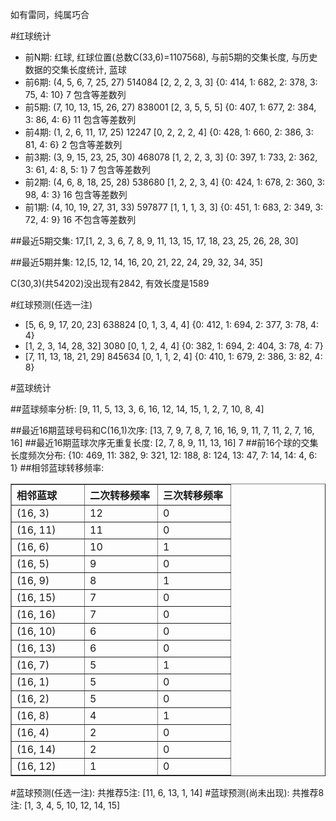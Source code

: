 <!-- 
.. title: 双色球2013126期(2013-10-27)数据分析报告
.. slug: slott-2013126-2013-10-27-report
.. date: 2013-10-28 08:00:00 UTC+08:00
.. tags: Lottery
.. link: 
.. description: 
.. type: text
-->

如有雷同，纯属巧合

<!-- TEASER_END-->

#红球统计

- 前N期: 红球, 红球位置(总数C(33,6)=1107568), 与前5期的交集长度, 与历史数据的交集长度统计, 蓝球
- 前6期: (4, 5, 6, 7, 25, 27) 514084 [2, 2, 2, 3, 3] {0: 414, 1: 682, 2: 378, 3: 75, 4: 10} 7 包含等差数列
- 前5期: (7, 10, 13, 15, 26, 27) 838001 [2, 3, 5, 5, 5] {0: 407, 1: 677, 2: 384, 3: 86, 4: 6} 11 包含等差数列
- 前4期: (1, 2, 6, 11, 17, 25) 12247 [0, 2, 2, 2, 4] {0: 428, 1: 660, 2: 386, 3: 81, 4: 6} 2 包含等差数列
- 前3期: (3, 9, 15, 23, 25, 30) 468078 [1, 2, 2, 3, 3] {0: 397, 1: 733, 2: 362, 3: 61, 4: 8, 5: 1} 7 包含等差数列
- 前2期: (4, 6, 8, 18, 25, 28) 538680 [1, 2, 2, 3, 4] {0: 424, 1: 678, 2: 360, 3: 98, 4: 3} 16 包含等差数列
- 前1期: (4, 10, 19, 27, 31, 33) 597877 [1, 1, 1, 3, 3] {0: 451, 1: 683, 2: 349, 3: 72, 4: 9} 16 不包含等差数列

##最近5期交集:
17,[1, 2, 3, 6, 7, 8, 9, 11, 13, 15, 17, 18, 23, 25, 26, 28, 30]

##最近5期并集:
12,[5, 12, 14, 16, 20, 21, 22, 24, 29, 32, 34, 35]

C(30,3)(共54202)没出现有2842, 
有效长度是1589

#红球预测(任选一注)

- [5, 6, 9, 17, 20, 23] 638824 [0, 1, 3, 4, 4] {0: 412, 1: 694, 2: 377, 3: 78, 4: 4}
- [1, 2, 3, 14, 28, 32] 3080 [0, 1, 2, 4, 4] {0: 382, 1: 694, 2: 404, 3: 78, 4: 7}
- [7, 11, 13, 18, 21, 29] 845634 [0, 1, 1, 2, 4] {0: 410, 1: 679, 2: 386, 3: 82, 4: 8}

#蓝球统计

##蓝球频率分析:
[9, 11, 5, 13, 3, 6, 16, 12, 14, 15, 1, 2, 7, 10, 8, 4]

##最近16期蓝球号码和C(16,1)次序:
[13, 7, 9, 7, 8, 7, 16, 16, 9, 11, 7, 11, 2, 7, 16, 16]
##最近16期蓝球次序无重复长度:
[2, 7, 8, 9, 11, 13, 16] 7
##前16个球的交集长度频次分布:
{10: 469, 11: 382, 9: 321, 12: 188, 8: 124, 13: 47, 7: 14, 14: 4, 6: 1}
##相邻蓝球转移频率:
<table border="1" class="table table-striped dataframe">
  <thead>
    <tr style="text-align: left;">
      <th style="min-width: 100px;">相邻蓝球</th>
      <th style="min-width: 100px;">二次转移频率</th>
      <th style="min-width: 100px;">三次转移频率</th>
    </tr>
  </thead>
  <tbody>
    <tr>
      <td>  (16, 3)</td>
      <td> 12</td>
      <td> 0</td>
    </tr>
    <tr>
      <td> (16, 11)</td>
      <td> 11</td>
      <td> 0</td>
    </tr>
    <tr>
      <td>  (16, 6)</td>
      <td> 10</td>
      <td> 1</td>
    </tr>
    <tr>
      <td>  (16, 5)</td>
      <td>  9</td>
      <td> 0</td>
    </tr>
    <tr>
      <td>  (16, 9)</td>
      <td>  8</td>
      <td> 1</td>
    </tr>
    <tr>
      <td> (16, 15)</td>
      <td>  7</td>
      <td> 0</td>
    </tr>
    <tr>
      <td> (16, 16)</td>
      <td>  7</td>
      <td> 0</td>
    </tr>
    <tr>
      <td> (16, 10)</td>
      <td>  6</td>
      <td> 0</td>
    </tr>
    <tr>
      <td> (16, 13)</td>
      <td>  6</td>
      <td> 0</td>
    </tr>
    <tr>
      <td>  (16, 7)</td>
      <td>  5</td>
      <td> 1</td>
    </tr>
    <tr>
      <td>  (16, 1)</td>
      <td>  5</td>
      <td> 0</td>
    </tr>
    <tr>
      <td>  (16, 2)</td>
      <td>  5</td>
      <td> 0</td>
    </tr>
    <tr>
      <td>  (16, 8)</td>
      <td>  4</td>
      <td> 1</td>
    </tr>
    <tr>
      <td>  (16, 4)</td>
      <td>  2</td>
      <td> 0</td>
    </tr>
    <tr>
      <td> (16, 14)</td>
      <td>  2</td>
      <td> 0</td>
    </tr>
    <tr>
      <td> (16, 12)</td>
      <td>  1</td>
      <td> 0</td>
    </tr>
  </tbody>
</table>
#蓝球预测(任选一注):
共推荐5注: [11, 6, 13, 1, 14]
#蓝球预测(尚未出现):
共推荐8注: [1, 3, 4, 5, 10, 12, 14, 15]

